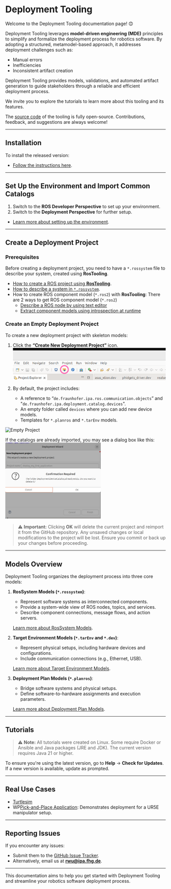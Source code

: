 # Deployment Tooling

Welcome to the Deployment Tooling documentation page! 😊

Deployment Tooling leverages **model-driven engineering (MDE)** principles to simplify and formalize the deployment process for robotics software. By adopting a structured, metamodel-based approach, it addresses deployment challenges such as:

- Manual errors
- Inefficiencies
- Inconsistent artifact creation

Deployment Tooling provides models, validations, and automated artifact generation to guide stakeholders through a reliable and efficient deployment process.

We invite you to explore the tutorials to learn more about this tooling and its features.

The [source code](https://github.com/ipa-rwu/deployment_plan_metamodel) of the tooling is fully open-source. Contributions, feedback, and suggestions are always welcome!

---

## Installation

To install the released version:

- [Follow the instructions here](docu/Installation.md).

---

## Set Up the Environment and Import Common Catalogs

1. Switch to the **ROS Developer Perspective** to set up your environment.
2. Switch to the **Deployment Perspective** for further setup.

- [Learn more about setting up the environment](docu/Environment_setup.md).

---

## Create a Deployment Project

### Prerequisites

Before creating a deployment project, you need to have a `*.rossystem` file to describe your system, created using **RosTooling**.

- [How to create a ROS project using **RosTooling**](https://ipa320.github.io/RosTooling.github.io/docu/LearnRosSystemModels.html).
- [How to describe a system in `*.rossystem`](https://ipa320.github.io/RosTooling.github.io/docu/LearnRosSystemModels.html).
- How to create ROS component model (`*.ros2`) with **RosTooling**:
  There are 2 ways to get ROS component model (`*.ros2`)
  - [Describe a ROS node by using text editor](https://ipa320.github.io/RosTooling.github.io/docu/RosModelDescription.html)
  - [Extract component models using introspection at runtime](https://ipa320.github.io/RosTooling.github.io/docu/ros2model.html)


### Create an Empty Deployment Project

To create a new deployment project with skeleton models:

1. Click the **“Create New Deployment Project”** icon.
   ![Create Project](docu/images/button_create_new_proj.png)

2. By default, the project includes:
   - A reference to “`de.fraunhofer.ipa.ros.communication.objects`” and "`de.fraunhofer.ipa.deployment.catalog.devices`".
   - An empty folder called `devices` where you can add new device models.
   - Templates for `*.planros` and `*.tarEnv` models.

![Empty Project](docu/images/create_empty_deployment_proj.gif)

If the catalogs are already imported, you may see a dialog box like this:
   <img src="docu/images/create_new_project_device_catalog.png" alt="Dialog Example" width="300">

> ⚠️ **Important:** Clicking **OK** will delete the current project and reimport it from the GitHub repository. Any unsaved changes or local modifications to the project will be lost. Ensure you commit or back up your changes before proceeding.

---

## Models Overview

Deployment Tooling organizes the deployment process into three core models:

1. **RosSystem Models (`*.rossystem`)**:
   - Represent software systems as interconnected components.
   - Provide a system-wide view of ROS nodes, topics, and services.
   - Describe component connections, message flows, and action servers.

   [Learn more about RosSystem Models](https://ipa320.github.io/RosTooling.github.io/docu/LearnRosSystemModels.html).

2. **Target Environment Models (`*.tarEnv` and `*.dev`)**:
   - Represent physical setups, including hardware devices and configurations.
   - Include communication connections (e.g., Ethernet, USB).

   [Learn more about Target Environment Models](docu/LearnTarEnvModel.md).

3. **Deployment Plan Models (`*.planros`)**:
   - Bridge software systems and physical setups.
   - Define software-to-hardware assignments and execution parameters.

   [Learn more about Deployment Plan Models](docu/LearnPlanrosModel.md).

---

## Tutorials

> ⚠️ **Note:** All tutorials were created on Linux. Some require Docker or Ansible and Java packages (JRE and JDK). The current version requires Java 21 or higher.

To ensure you're using the latest version, go to **Help** → **Check for Updates**. If a new version is available, update as prompted.

---

## Real Use Cases

- [Turtlesim](docu/UseCase-turtlesim.md)
- WP[Pick-and-Place Application](docu/UseCase-pickplace.md): Demonstrates deployment for a UR5E manipulator setup.

---

## Reporting Issues

If you encounter any issues:
- Submit them to the [GitHub Issue Tracker](https://github.com/ipa-rwu/DeploymentTooling.github.io/issues/new).
- Alternatively, email us at **rwu@ipa.fhg.de**.

---

This documentation aims to help you get started with Deployment Tooling and streamline your robotics software deployment process.
